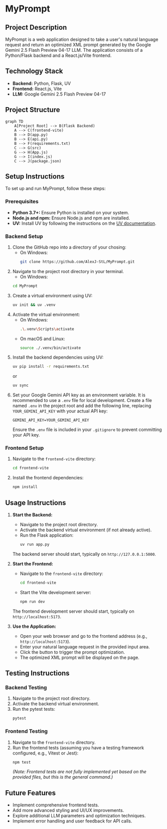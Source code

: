 # MyPrompt

## Project Description

MyPrompt is a web application designed to take a user's natural language request and return an optimized XML prompt generated by the Google Gemini 2.5 Flash Preview 04-17 LLM. The application consists of a Python/Flask backend and a React.js/Vite frontend.

## Technology Stack

*   **Backend:** Python, Flask, UV
*   **Frontend:** React.js, Vite
*   **LLM:** Google Gemini 2.5 Flash Preview 04-17

## Project Structure

```mermaid
graph TD
    A[Project Root] --> B(Flask Backend)
    A --> C(frontend-vite)
    B --> D(app.py)
    B --> E(api.py)
    B --> F(requirements.txt)
    C --> G(src)
    G --> H(App.js)
    G --> I(index.js)
    C --> J(package.json)
```

## Setup Instructions

To set up and run MyPrompt, follow these steps:

### Prerequisites

*   **Python 3.7+:** Ensure Python is installed on your system.
*   **Node.js and npm:** Ensure Node.js and npm are installed.
*   **UV:** Install UV by following the instructions on the [UV documentation](https://github.com/astral-sh/uv).

### Backend Setup

1.  Clone the GitHub repo into a directory of your chosing:
    * On Windows:
        ```bash
        git clone https://github.com/AlexJ-StL/MyPrompt.git
        ```
2.  Navigate to the project root directory in your terminal.
    * On Windows:
    ```bash
    cd MyPrompt
    ```
3.  Create a virtual environment using UV:
    ```bash
    uv init && uv .venv
    ```
4.  Activate the virtual environment:
    *   On Windows:
        ```bash
        .\.venv\Scripts\activate
        ```
    *   On macOS and Linux:
        ```bash
        source ./.venv/bin/activate
        ```
5.  Install the backend dependencies using UV:
    ```bash
    uv pip install -r requirements.txt
    ```
    or
    ```bash
    uv sync
    ```
6.  Set your Google Gemini API key as an environment variable. It is recommended to use a `.env` file for local development. Create a file named `.env` in the project root and add the following line, replacing `YOUR_GEMINI_API_KEY` with your actual API key:
    ```
    GEMINI_API_KEY=YOUR_GEMINI_API_KEY
    ```
    Ensure the `.env` file is included in your `.gitignore` to prevent committing your API key.

### Frontend Setup

1.  Navigate to the `frontend-vite` directory:
    ```bash
    cd frontend-vite
    ```
2.  Install the frontend dependencies:
    ```bash
    npm install
    ```

## Usage Instructions

1.  **Start the Backend:**
    *   Navigate to the project root directory.
    *   Activate the backend virtual environment (if not already active).
    *   Run the Flask application:
        ```bash
        uv run app.py
        ```
    The backend server should start, typically on `http://127.0.0.1:5000`.

2.  **Start the Frontend:**
    *   Navigate to the `frontend-vite` directory:
        ```bash
        cd frontend-vite
        ```
    *   Start the Vite development server:
        ```bash
        npm run dev
        ```
    The frontend development server should start, typically on `http://localhost:5173`.

3.  **Use the Application:**
    *   Open your web browser and go to the frontend address (e.g., `http://localhost:5173`).
    *   Enter your natural language request in the provided input area.
    *   Click the button to trigger the prompt optimization.
    *   The optimized XML prompt will be displayed on the page.

## Testing Instructions

### Backend Testing

1.  Navigate to the project root directory.
2.  Activate the backend virtual environment.
3.  Run the pytest tests:
    ```bash
    pytest
    ```

### Frontend Testing

1.  Navigate to the `frontend-vite` directory.
2.  Run the frontend tests (assuming you have a testing framework configured, e.g., Vitest or Jest):
    ```bash
    npm test
    ```
    *(Note: Frontend tests are not fully implemented yet based on the provided files, but this is the general command.)*

## Future Features

*   Implement comprehensive frontend tests.
*   Add more advanced styling and UI/UX improvements.
*   Explore additional LLM parameters and optimization techniques.
*   Implement error handling and user feedback for API calls.
